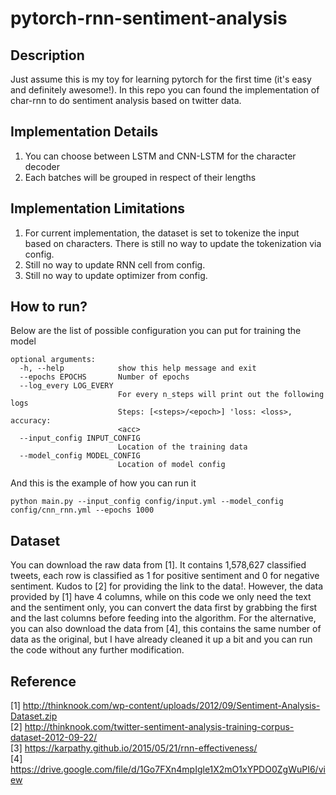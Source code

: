 # pytorch-rnn-sentiment-analysis

## Description

Just assume this is my toy for learning pytorch for the first time (it's easy and definitely awesome!). In this repo you can found the implementation of char-rnn to do sentiment analysis based on twitter data. <br />

## Implementation Details

1. You can choose between LSTM and CNN-LSTM for the character decoder
2. Each batches will be grouped in respect of their lengths

## Implementation Limitations

1. For current implementation, the dataset is set to tokenize the input based on characters. There is still no way to update the tokenization via config.
2. Still no way to update RNN cell from config.
3. Still no way to update optimizer from config.

## How to run?
Below are the list of possible configuration you can put for training the model
```
optional arguments:
  -h, --help            show this help message and exit
  --epochs EPOCHS       Number of epochs
  --log_every LOG_EVERY
                        For every n_steps will print out the following logs
                        Steps: [<steps>/<epoch>] 'loss: <loss>, accuracy:
                        <acc>
  --input_config INPUT_CONFIG
                        Location of the training data
  --model_config MODEL_CONFIG
                        Location of model config
```

And this is the example of how you can run it
```
python main.py --input_config config/input.yml --model_config config/cnn_rnn.yml --epochs 1000
```

## Dataset

You can download the raw data from [1]. It contains 1,578,627 classified tweets, each row is classified as 1 for positive sentiment and 0 for negative sentiment. Kudos to [2] for providing the link to the data!. However, the data provided by [1] have 4 columns, while on this code we only need the text and the sentiment only, you can convert the data first by grabbing the first and the last columns before feeding into the algorithm.
For the alternative, you can also download the data from [4], this contains the same number of data as the original, but I have already cleaned it up a bit and you can run the code without any further modification.

## Reference
[1] http://thinknook.com/wp-content/uploads/2012/09/Sentiment-Analysis-Dataset.zip <br />
[2] http://thinknook.com/twitter-sentiment-analysis-training-corpus-dataset-2012-09-22/ <br />
[3] https://karpathy.github.io/2015/05/21/rnn-effectiveness/ <br />
[4] https://drive.google.com/file/d/1Go7FXn4mpIgle1X2mO1xYPDO0ZgWuPI6/view
